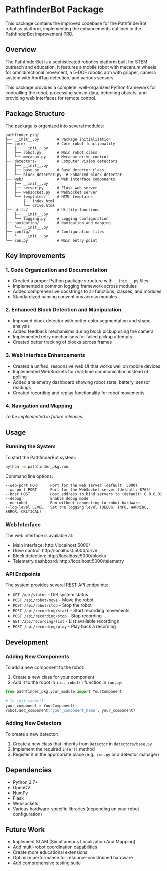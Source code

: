 # PathfinderBot Package

This package contains the improved codebase for the PathfinderBot robotics platform, implementing the enhancements outlined in the PathfinderBot Improvement PRD.

## Overview

The PathfinderBot is a sophisticated robotics platform built for STEM outreach and education. It features a mobile robot with mecanum wheels for omnidirectional movement, a 5-DOF robotic arm with gripper, camera system with AprilTag detection, and various sensors.

This package provides a complete, well-organized Python framework for controlling the robot, processing sensor data, detecting objects, and providing web interfaces for remote control.

## Package Structure

The package is organized into several modules:

```
pathfinder_pkg/
├── __init__.py        # Package initialization
├── core/              # Core robot functionality
│   ├── __init__.py
│   ├── robot.py       # Main robot class
│   └── mecanum.py     # Mecanum drive control
├── detectors/         # Computer vision detectors
│   ├── __init__.py
│   ├── base.py        # Base detector class
│   └── block_detector.py  # Enhanced block detector
├── web/               # Web interface components
│   ├── __init__.py
│   ├── server.py      # Flask web server
│   ├── websocket.py   # WebSocket server
│   └── templates/     # HTML templates
│       ├── index.html
│       └── drive.html
├── utils/             # Utility functions
│   ├── __init__.py
│   └── logging.py     # Logging configuration
├── navigation/        # Navigation and mapping
│   └── __init__.py
├── config/            # Configuration files
│   └── __init__.py
└── run.py             # Main entry point
```

## Key Improvements

### 1. Code Organization and Documentation

- Created a proper Python package structure with `__init__.py` files
- Implemented a common logging framework across modules
- Added comprehensive docstrings to all functions, classes, and modules
- Standardized naming conventions across modules

### 2. Enhanced Block Detection and Manipulation

- Improved block detector with better color segmentation and shape analysis
- Added feedback mechanisms during block pickup using the camera
- Implemented retry mechanisms for failed pickup attempts
- Created better tracking of blocks across frames

### 3. Web Interface Enhancements

- Created a unified, responsive web UI that works well on mobile devices
- Implemented WebSockets for real-time communication instead of polling
- Added a telemetry dashboard showing robot state, battery, sensor readings
- Created recording and replay functionality for robot movements

### 4. Navigation and Mapping

*To be implemented in future releases.*

## Usage

### Running the System

To start the PathfinderBot system:

```bash
python -m pathfinder_pkg.run
```

Command line options:

```
--web-port PORT     Port for the web server (default: 5000)
--ws-port PORT      Port for the WebSocket server (default: 8765)
--host HOST         Host address to bind servers to (default: 0.0.0.0)
--debug             Enable debug mode
--no-robot          Run without connecting to robot hardware
--log-level LEVEL   Set the logging level (DEBUG, INFO, WARNING, ERROR, CRITICAL)
```

### Web Interface

The web interface is available at:

- Main interface: http://localhost:5000/
- Drive control: http://localhost:5000/drive
- Block detection: http://localhost:5000/blocks
- Telemetry dashboard: http://localhost:5000/telemetry

### API Endpoints

The system provides several REST API endpoints:

- `GET /api/status` - Get system status
- `POST /api/robot/move` - Move the robot
- `POST /api/robot/stop` - Stop the robot
- `POST /api/recording/start` - Start recording movements
- `POST /api/recording/stop` - Stop recording
- `GET /api/recording/list` - List available recordings
- `POST /api/recording/play` - Play back a recording

## Development

### Adding New Components

To add a new component to the robot:

1. Create a new class for your component
2. Add it to the robot in `init_robot()` function in `run.py`:

```python
from pathfinder_pkg.your_module import YourComponent

# In init_robot()
your_component = YourComponent()
robot.add_component('your_component_name', your_component)
```

### Adding New Detectors

To create a new detector:

1. Create a new class that inherits from `Detector` in `detectors/base.py`
2. Implement the required `infer()` method
3. Register it in the appropriate place (e.g., `run.py` or a detector manager)

## Dependencies

- Python 3.7+
- OpenCV
- NumPy
- Flask
- Websockets
- Various hardware-specific libraries (depending on your robot configuration)

## Future Work

- Implement SLAM (Simultaneous Localization And Mapping)
- Add multi-robot coordination capabilities
- Create more educational extensions
- Optimize performance for resource-constrained hardware
- Add comprehensive testing suite
